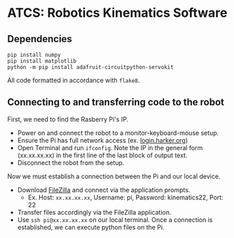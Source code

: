 # ATCS: Robotics Kinematics Software

## Dependencies
```
pip install numpy
pip install matplotlib
python -m pip install adafruit-circuitpython-servokit
```
All code formatted in accordance with `flake8`.

## Connecting to and transferring code to the robot
First, we need to find the Rasberry Pi's IP.

- Power on and connect the robot to a monitor-keyboard-mouse setup.
- Ensure the Pi has full network access (ex. [login.harker.org](url))
- Open Terminal and run `ifconfig`. Note the IP in the general form (xx.xx.xx.xx) in the first line of the last block of output text.
- Disconnect the robot from the setup.

Now we must establish a connection between the Pi and our local device.

- Download [FileZilla](https://filezilla-project.org) and connect via the application prompts.
  - Ex. Host: `xx.xx.xx.xx`, Username: pi, Password: kinematics22, Port: 22
- Transfer files accordingly via the FileZilla application.
- Use `ssh pi@xx.xx.xx.xx` on our local terminal. Once a connection is established, we can execute python files on the Pi.



